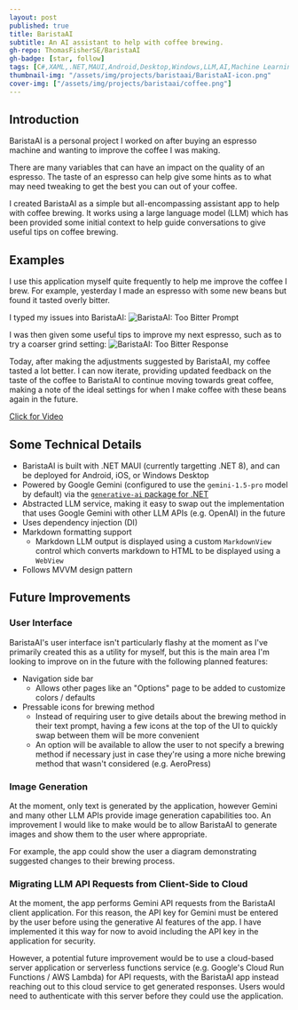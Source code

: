 ```yaml
---
layout: post
published: true
title: BaristaAI
subtitle: An AI assistant to help with coffee brewing.
gh-repo: ThomasFisherSE/BaristaAI
gh-badge: [star, follow]
tags: [C#,XAML,.NET,MAUI,Android,Desktop,Windows,LLM,AI,Machine Learning,APIs,Development,Projects]
thumbnail-img: "/assets/img/projects/baristaai/BaristaAI-icon.png"
cover-img: ["/assets/img/projects/baristaai/coffee.png"]
---
```


## Introduction
BaristaAI is a personal project I worked on after buying an espresso machine and wanting to improve the coffee I was making.

There are many variables that can have an impact on the quality of an espresso. The taste of an espresso can help give some hints as to what may need tweaking to get the best you can out of your coffee. 

I created BaristaAI as a simple but all-encompassing assistant app to help with coffee brewing. It works using a large language model (LLM) which has been provided some initial context to help guide conversations to give useful tips on coffee brewing.

## Examples
I use this application myself quite frequently to help me improve the coffee I brew. For example, yesterday I made an espresso with some new beans but found it tasted overly bitter.

I typed my issues into BaristaAI:
![BaristaAI: Too Bitter Prompt](/assets/img/projects/baristaai/BaristaAI-TooBitterPrompt.jpeg)

I was then given some useful tips to improve my next espresso, such as to try a coarser grind setting:
![BaristaAI: Too Bitter Response](/assets/img/projects/baristaai/BaristaAI-TooBitterResponse.jpeg)

Today, after making the adjustments suggested by BaristaAI, my coffee tasted a lot better. I can now iterate, providing updated feedback on the taste of the coffee to BaristaAI to continue moving towards great coffee, making a note of the ideal settings for when I make coffee with these beans again in the future.

[Click for Video](https://www.youtube.com/watch?v=VYN2e4b9kfE)

## Some Technical Details
- BaristaAI is built with .NET MAUI (currently targetting .NET 8), and can be deployed for Android, iOS, or Windows Desktop
- Powered by Google Gemini (configured to use the `gemini-1.5-pro` model by default) via the [`generative-ai` package for .NET](https://github.com/mscraftsman/generative-ai)
- Abstracted LLM service, making it easy to swap out the implementation that uses Google Gemini with other LLM APIs (e.g. OpenAI) in the future
- Uses dependency injection (DI)
- Markdown formatting support
  - Markdown LLM output is displayed using a custom `MarkdownView` control which converts markdown to HTML to be displayed using a `WebView`
- Follows MVVM design pattern

## Future Improvements
### User Interface
BaristaAI's user interface isn't particularly flashy at the moment as I've primarily created this as a utility for myself, but this is the main area I'm looking to improve on in the future with the following planned features:
- Navigation side bar
  - Allows other pages like an "Options" page to be added to customize colors / defaults
- Pressable icons for brewing method
  - Instead of requiring user to give details about the brewing method in their text prompt, having a few icons at the top of the UI to quickly swap between them will be more convenient
  - An option will be available to allow the user to not specify a brewing method if necessary just in case they're using a more niche brewing method that wasn't considered (e.g. AeroPress)

### Image Generation
At the moment, only text is generated by the application, however Gemini and many other LLM APIs provide image generation capabilities too. An improvement I would like to make would be to allow BaristaAI to generate images and show them to the user where appropriate.

For example, the app could show the user a diagram demonstrating suggested changes to their brewing process.

### Migrating LLM API Requests from Client-Side to Cloud
At the moment, the app performs Gemini API requests from the BaristaAI client application. For this reason, the API key for Gemini must be entered by the user before using the generative AI features of the app. I have implemented it this way for now to avoid including the API key in the application for security. 

However, a potential future improvement would be to use a cloud-based server application or serverless functions service (e.g. Google's Cloud Run Functions / AWS Lambda) for API requests, with the BaristaAI app instead reaching out to this cloud service to get generated responses. Users would need to authenticate with this server before they could use the application.